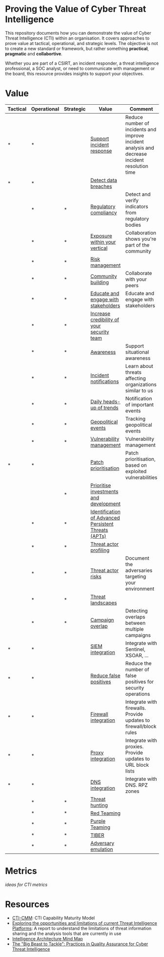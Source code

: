 # Proving the Value of Cyber Threat Intelligence

This repository documents how you can demonstrate the value of Cyber Threat Intelligence (CTI) within an organisation. It covers approaches to prove value at tactical, operational, and strategic levels. The objective is not to create a new standard or framework, but rather something **practical**, **pragmatic** and **collabortive**.

Whether you are part of a CSIRT, an incident responder, a threat intelligence professional, a SOC analyst, or need to communicate with management or the board, this resource provides insights to support your objectives.

# Value

|Tactical|Operational|Strategic|Value|Comment
|----|---|---|---|---|
|*|*| | [Support incident response](value/value_ir.md) | Reduce number of incidents and improve incident analysis and decrease incident resolution time
|*|*| | [Detect data breaches](value/value_ir.md) |
| |*|*| [Regulatory compliancy](value/value_regulatory.md) | Detect and verify indicators from regulatory bodies
| |*|*| [Exposure within your vertical](value/value_template.md) | Collaboration shows you're part of the community
| |*|*| [Risk management](value/value_risk.md) | 
| |*|*| [Community building](value/value_template.md) | Collaborate with your peers
| |*|*| [Educate and engage with stakeholders](value/value_template.md) | Educate and engage with stakeholders
| |*|*| [Increase credibility of your security team](value/value_template.md) |
| |*|*| [Awareness](value/value_template.md) | Support situational awareness
| |*|*| [Incident notifications](value/value_template.md) | Learn about threats affecting organizations similar to us
| |*|*| [Daily heads-up of trends](value/value_template.md) | Notification of important events
| |*|*| [Geopolitical events](value/value_template.md) | Tracking geopolitical events
| |*|*| [Vulnerability management](value/value_template.md) | Vulnerability management
|*|*| | [Patch prioritisation](value/value_template.md) | Patch prioritisation, based on exploited vulnerabilities
| | |*| [Prioritise investments and development](value/value_template.md) | 
| |*|*| [Identification of Advanced Persistent Threats (APTs)](value/value_template.md)| 
| |*|*| [Threat actor profiling](value/value_template.md.md)| 
| |*|*| [Threat actor risks](value/value_template.md)| Document the adversaries targeting your environment
| |*|*| [Threat landscapes](value/value_template.md)|
| |*|*| [Campaign overlap](value/value_template.md)| Detecting overlaps between multiple campaigns
|*|*| | [SIEM integration](value/value_template.md)| Integrate with Sentinel, XSOAR, ...
|*|*| | [Reduce false positives](value/value_template.md)| Reduce the number of false positives for security operations
|*|*| | [Firewall integration](value/value_firewall_proxy_dns.md)| Integrate with firewalls. Provide updates to firewall/block rules
|*|*| | [Proxy integration](value/value_firewall_proxy_dns.md) |Integrate with proxies. Provide updates to URL block lists
|*|*| | [DNS integration](value/value_firewall_proxy_dns.md)| Integrate with DNS. RPZ zones
| |*|*| [Threat hunting](value/value_template.md)|
| |*|*| [Red Teaming](value/value_template.md)|
| |*|*| [Purple Teaming](value/value_template.md)| 
| |*|*| [TIBER](value/value_template.md)| 
| |*|*| [Adversary emulation](value/value_adversary_emulation.md)| 

# Metrics

*ideas for CTI metrics*

# Resources

* [CTI-CMM](https://github.com/cti-cmm/framework): CTI Capability Maturity Model
* [Exploring the opportunities and limitations of current Threat Intelligence Platforms](https://www.enisa.europa.eu/publications/exploring-the-opportunities-and-limitations-of-current-threat-intelligence-platforms): A report to understand the limitations of threat information sharing and the analysis tools that are currently in use
* [Intelligence Architecture Mind Map](https://github.com/Errum/IntelArchitectureMap)
* [The "Big Beast to Tackle": Practices in Quality Assurance for Cyber Threat Intelligence](https://dl.acm.org/doi/10.1145/3678890.3678903)
